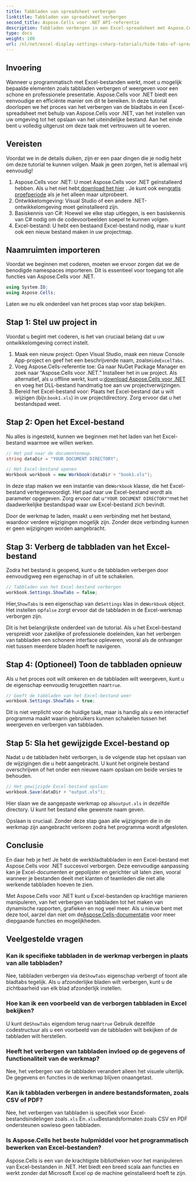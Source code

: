 ```yaml
---
title: Tabbladen van spreadsheet verbergen
linktitle: Tabbladen van spreadsheet verbergen
second_title: Aspose.Cells voor .NET API-referentie
description: Tabbladen verbergen in een Excel-spreadsheet met Aspose.Cells voor .NET. Leer hoe u bladtabbladen programmatisch kunt verbergen en weergeven in slechts een paar eenvoudige stappen.
type: docs
weight: 100
url: /nl/net/excel-display-settings-csharp-tutorials/hide-tabs-of-spreadsheet/
---
```

## Invoering

Wanneer u programmatisch met Excel-bestanden werkt, moet u mogelijk bepaalde elementen zoals tabbladen verbergen of weergeven voor een schone en professionele presentatie. Aspose.Cells voor .NET biedt een eenvoudige en efficiënte manier om dit te bereiken. In deze tutorial doorlopen we het proces van het verbergen van de bladtabs in een Excel-spreadsheet met behulp van Aspose.Cells voor .NET, van het instellen van uw omgeving tot het opslaan van het uiteindelijke bestand. Aan het einde bent u volledig uitgerust om deze taak met vertrouwen uit te voeren.

## Vereisten

Voordat we in de details duiken, zijn er een paar dingen die je nodig hebt om deze tutorial te kunnen volgen. Maak je geen zorgen, het is allemaal vrij eenvoudig!

1.  Aspose.Cells voor .NET: U moet Aspose.Cells voor .NET geïnstalleerd hebben. Als u het niet hebt,[download het hier](https://releases.aspose.com/cells/net/) . Je kunt ook een[gratis proefperiode](https://releases.aspose.com/) als je het alleen maar uitprobeert.
2. Ontwikkelomgeving: Visual Studio of een andere .NET-ontwikkelomgeving moet geïnstalleerd zijn.
3. Basiskennis van C#: Hoewel we elke stap uitleggen, is een basiskennis van C# nodig om de codevoorbeelden soepel te kunnen volgen.
4. Excel-bestand: U hebt een bestaand Excel-bestand nodig, maar u kunt ook een nieuw bestand maken in uw projectmap.

## Naamruimten importeren

Voordat we beginnen met coderen, moeten we ervoor zorgen dat we de benodigde namespaces importeren. Dit is essentieel voor toegang tot alle functies van Aspose.Cells voor .NET.

```csharp
using System.IO;
using Aspose.Cells;
```

Laten we nu elk onderdeel van het proces stap voor stap bekijken.

## Stap 1: Stel uw project in

Voordat u begint met coderen, is het van cruciaal belang dat u uw ontwikkelomgeving correct instelt.

1.  Maak een nieuw project: Open Visual Studio, maak een nieuw Console App-project en geef het een beschrijvende naam, zoals`HideExcelTabs`.
2. Voeg Aspose.Cells-referentie toe: Ga naar NuGet Package Manager en zoek naar “Aspose.Cells voor .NET.” Installeer het in uw project.
 Als alternatief, als u offline werkt, kunt u:[download Aspose.Cells voor .NET](https://releases.aspose.com/cells/net/) en voeg het DLL-bestand handmatig toe aan uw projectverwijzingen.
3.  Bereid het Excel-bestand voor: Plaats het Excel-bestand dat u wilt wijzigen (bijv.`book1.xls`) in uw projectdirectory. Zorg ervoor dat u het bestandspad weet.

## Stap 2: Open het Excel-bestand

Nu alles is ingesteld, kunnen we beginnen met het laden van het Excel-bestand waarmee we willen werken.

```csharp
// Het pad naar de documentenmap.
string dataDir = "YOUR DOCUMENT DIRECTORY";

// Het Excel-bestand openen
Workbook workbook = new Workbook(dataDir + "book1.xls");
```

 In deze stap maken we een instantie van de`Workbook` klasse, die het Excel-bestand vertegenwoordigt. Het pad naar uw Excel-bestand wordt als parameter opgegeven. Zorg ervoor dat u`"YOUR DOCUMENT DIRECTORY"`met het daadwerkelijke bestandspad waar uw Excel-bestand zich bevindt.

Door de werkmap te laden, maakt u een verbinding met het bestand, waardoor verdere wijzigingen mogelijk zijn. Zonder deze verbinding kunnen er geen wijzigingen worden aangebracht.

## Stap 3: Verberg de tabbladen van het Excel-bestand

Zodra het bestand is geopend, kunt u de tabbladen verbergen door eenvoudigweg een eigenschap in of uit te schakelen.

```csharp
// Tabbladen van het Excel-bestand verbergen
workbook.Settings.ShowTabs = false;
```

 Hier,`ShowTabs` is een eigenschap van de`Settings` klas in de`Workbook` object. Het instellen op`false` zorgt ervoor dat de tabbladen in de Excel-werkmap verborgen zijn.

Dit is het belangrijkste onderdeel van de tutorial. Als u het Excel-bestand verspreidt voor zakelijke of professionele doeleinden, kan het verbergen van tabbladen een schonere interface opleveren, vooral als de ontvanger niet tussen meerdere bladen hoeft te navigeren.

## Stap 4: (Optioneel) Toon de tabbladen opnieuw

 Als u het proces ooit wilt omkeren en de tabbladen wilt weergeven, kunt u de eigenschap eenvoudig terugzetten naar`true`.

```csharp
// Geeft de tabbladen van het Excel-bestand weer
workbook.Settings.ShowTabs = true;
```

Dit is niet verplicht voor de huidige taak, maar is handig als u een interactief programma maakt waarin gebruikers kunnen schakelen tussen het weergeven en verbergen van tabbladen.

## Stap 5: Sla het gewijzigde Excel-bestand op

Nadat u de tabbladen hebt verborgen, is de volgende stap het opslaan van de wijzigingen die u hebt aangebracht. U kunt het originele bestand overschrijven of het onder een nieuwe naam opslaan om beide versies te behouden.

```csharp
// Het gewijzigde Excel-bestand opslaan
workbook.Save(dataDir + "output.xls");
```

 Hier slaan we de aangepaste werkmap op als`output.xls` in dezelfde directory. U kunt het bestand elke gewenste naam geven.

Opslaan is cruciaal. Zonder deze stap gaan alle wijzigingen die in de werkmap zijn aangebracht verloren zodra het programma wordt afgesloten.

## Conclusie

En daar heb je het! Je hebt de werkbladtabbladen in een Excel-bestand met Aspose.Cells voor .NET succesvol verborgen. Deze eenvoudige aanpassing kan je Excel-documenten er gepolijster en gerichter uit laten zien, vooral wanneer je bestanden deelt met klanten of teamleden die niet alle werkende tabbladen hoeven te zien.

Met Aspose.Cells voor .NET kunt u Excel-bestanden op krachtige manieren manipuleren, van het verbergen van tabbladen tot het maken van dynamische rapporten, grafieken en nog veel meer. Als u nieuw bent met deze tool, aarzel dan niet om de[Aspose.Cells-documentatie](https://reference.aspose.com/cells/net/) voor meer diepgaande functies en mogelijkheden.

## Veelgestelde vragen

### Kan ik specifieke tabbladen in de werkmap verbergen in plaats van alle tabbladen?  
 Nee, tabbladen verbergen via de`ShowTabs` eigenschap verbergt of toont alle bladtabs tegelijk. Als u afzonderlijke bladen wilt verbergen, kunt u de zichtbaarheid van elk blad afzonderlijk instellen.

### Hoe kan ik een voorbeeld van de verborgen tabbladen in Excel bekijken?  
 U kunt de`ShowTabs` eigendom terug naar`true` Gebruik dezelfde codestructuur als u een voorbeeld van de tabbladen wilt bekijken of de tabbladen wilt herstellen.

### Heeft het verbergen van tabbladen invloed op de gegevens of functionaliteit van de werkmap?  
Nee, het verbergen van de tabbladen verandert alleen het visuele uiterlijk. De gegevens en functies in de werkmap blijven onaangetast.

### Kan ik tabbladen verbergen in andere bestandsformaten, zoals CSV of PDF?  
 Nee, het verbergen van tabbladen is specifiek voor Excel-bestandsindelingen zoals`.xls` En`.xlsx`Bestandsformaten zoals CSV en PDF ondersteunen sowieso geen tabbladen.

### Is Aspose.Cells het beste hulpmiddel voor het programmatisch bewerken van Excel-bestanden?  
Aspose.Cells is een van de krachtigste bibliotheken voor het manipuleren van Excel-bestanden in .NET. Het biedt een breed scala aan functies en werkt zonder dat Microsoft Excel op de machine geïnstalleerd hoeft te zijn.